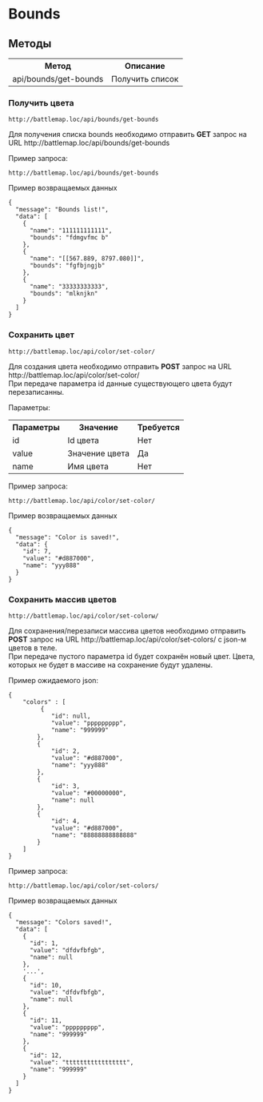 # Bounds

## Методы

<table>
    <tr>
        <th>
            Метод
        </th>
        <th>
            Описание
        </th>
    </tr>
    <tr>
        <td>
            api/bounds/get-bounds
        </td>
        <td>
            Получить список
        </td>
</table>

### Получить цвета

`http://battlemap.loc/api/bounds/get-bounds`
<p>
    Для получения списка bounds необходимо отправить <b>GET</b> запрос на URL http://battlemap.loc/api/bounds/get-bounds
</p>

<p>
    Пример запроса:
</p>

`http://battlemap.loc/api/bounds/get-bounds`

<p>
    Пример возвращаемых данных
</p>

```json5
{
  "message": "Bounds list!",
  "data": [
    {
      "name": "111111111111",
      "bounds": "fdmgvfmc b"
    },
    {
      "name": "[[567.889, 8797.080]]",
      "bounds": "fgfbjngjb"
    },
    {
      "name": "33333333333",
      "bounds": "mlknjkn"
    }
  ]
}
```

### Сохранить цвет

`http://battlemap.loc/api/color/set-color/`
<p>
    Для создания цвета необходимо отправить <b>POST</b> запрос на URL http://battlemap.loc/api/color/set-color/
    <br> При передаче параметра id данные существующего цвета будут перезаписанны.
</p>
<p>
    Параметры:
</p>
<table>
    <tr>
        <th>
            Параметры
        </th>
        <th>
            Значение
        </th>
        <th>
            Требуется
        </th>
    </tr>
    <tr>
        <td>
            id
        </td>
        <td>
            Id цвета
        </td>
        <td>
            Нет
        </td>
    </tr>
    <tr>
        <td>
            value
        </td>
        <td>
            Значение цвета
        </td>
        <td>
            Да
        </td>
    </tr>
    <tr>
        <td>
           name
        </td>
        <td>
            Имя цвета
        </td>
        <td>
            Нет
        </td>
    </tr>
</table>
<p>
    Пример запроса:
</p>

`http://battlemap.loc/api/color/set-color/`

<p>
    Пример возвращаемых данных
</p>

```json5
{
  "message": "Color is saved!",
  "data": {
    "id": 7,
    "value": "#d887000",
    "name": "yyy888"
  }
}
```

### Сохранить массив цветов

`http://battlemap.loc/api/color/set-colorы/`
<p>
    Для сохранения/перезаписи массива цветов необходимо отправить <b>POST</b>
    запрос на URL http://battlemap.loc/api/color/set-colors/ c json-м цветов в теле.
    <br> При передаче пустого параметра id будет сохранён новый цвет. Цвета, которых не будет 
    в массиве на сохранение будут удалены.
     
</p>
<p>
    Пример ожидаемого json:
</p>

```json5
{
    "colors" : [
         {
            "id": null,
            "value": "ppppppppp",
            "name": "999999"
        },
        {
            "id": 2,
            "value": "#d887000",
            "name": "yyy888"
        },
        {
            "id": 3,
            "value": "#00000000",
            "name": null
        },
        {
            "id": 4,
            "value": "#d887000",
            "name": "88888888888888"
        }
    ]
}
```

<p>
    Пример запроса:
</p>

`http://battlemap.loc/api/color/set-colors/`

<p>
    Пример возвращаемых данных
</p>

```json5
{
  "message": "Colors saved!",
  "data": [
    {
      "id": 1,
      "value": "dfdvfbfgb",
      "name": null
    },
    '...',
    {
      "id": 10,
      "value": "dfdvfbfgb",
      "name": null
    },
    {
      "id": 11,
      "value": "ppppppppp",
      "name": "999999"
    },
    {
      "id": 12,
      "value": "ttttttttttttttttt",
      "name": "999999"
    }
  ]
}
```

